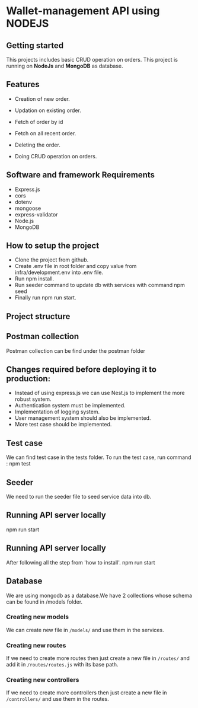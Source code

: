 # Wallet-management API using NODEJS

## Getting started

This projects includes basic CRUD operation on orders. This project is running on **NodeJs** and **MongoDB** as database.

## Features

- Creation of new order.
- Updation on existing order.
- Fetch of order by id
- Fetch on all recent order.
- Deleting the order.

- Doing CRUD operation on orders.

## Software and framework Requirements

- Express.js
- cors
- dotenv
- mongoose
- express-validator
- Node.js
- MongoDB

## How to setup the project

- Clone the project from github.
- Create .env file in root folder and copy value from infra/development.env into .env file.
- Run npm install.
- Run seeder command to update db with services with command npm seed
- Finally run npm run start.

## Project structure

## Postman collection

Postman collection can be find under the postman folder

## Changes required before deploying it to production:

- Instead of using express.js we can use Nest.js to implement the more robust system.
- Authentication system must be implemented.
- Implementation of logging system.
- User management system should also be implemented.
- More test case should be implemented.

## Test case

We can find test case in the tests folder.
To run the test case, run command : npm test

## Seeder

We need to run the seeder file to seed service data into db.

## Running API server locally

npm run start

## Running API server locally

After following all the step from 'how to install'.
npm run start

## Database

We are using mongodb as a database.We have 2 collections whose schema can be found in /models folder.

### Creating new models

We can create new file in `/models/` and use them in the services.

### Creating new routes

If we need to create more routes then just create a new file in `/routes/` and add it in `/routes/routes.js` with its base path.

### Creating new controllers

If we need to create more controllers then just create a new file in `/controllers/` and use them in the routes.
